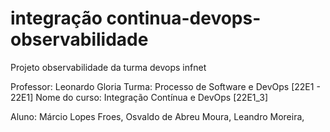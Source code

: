 # integração continua-devops-observabilidade
Projeto observabilidade da turma devops infnet

Professor: Leonardo Gloria
Turma: Processo de Software e DevOps [22E1 - 22E1]
Nome do curso: Integração Contínua e DevOps [22E1_3]

Aluno:
Márcio Lopes Froes,
Osvaldo de Abreu Moura,
Leandro Moreira,
